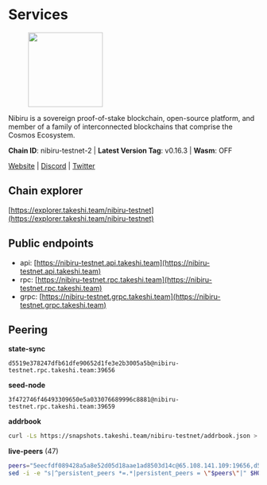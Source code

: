 # Services

<figure><img src="https://raw.githubusercontent.com/kj89/testnet_manuals/main/pingpub/logos/nibiru.png" width="150" alt=""><figcaption></figcaption></figure>

Nibiru is a sovereign proof-of-stake blockchain, open-source platform,  and member of a family of interconnected blockchains that comprise the Cosmos Ecosystem.

**Chain ID**: nibiru-testnet-2 | **Latest Version Tag**: v0.16.3 | **Wasm**: OFF

[Website](https://nibiru.fi) | [Discord](https://discord.gg/nibiru) | [Twitter](https://twitter.com/NibiruChain)




## Chain explorer
[https://explorer.takeshi.team/nibiru-testnet](https://explorer.takeshi.team/nibiru-testnet)

## Public endpoints

* api: [https://nibiru-testnet.api.takeshi.team](https://nibiru-testnet.api.takeshi.team)
* rpc: [https://nibiru-testnet.rpc.takeshi.team](https://nibiru-testnet.rpc.takeshi.team)
* grpc: [https://nibiru-testnet.grpc.takeshi.team](https://nibiru-testnet.grpc.takeshi.team)

## Peering

**state-sync**

```text
d5519e378247dfb61dfe90652d1fe3e2b3005a5b@nibiru-testnet.rpc.takeshi.team:39656
```

**seed-node**

```text
3f472746f46493309650e5a033076689996c8881@nibiru-testnet.rpc.takeshi.team:39659
```

**addrbook**
```bash
curl -Ls https://snapshots.takeshi.team/nibiru-testnet/addrbook.json > $HOME/.nibid/config/addrbook.json
```

**live-peers** (47)
```bash
peers="5eecfdf089428a5a8e52d05d18aae1ad8503d14c@65.108.141.109:19656,d5519e378247dfb61dfe90652d1fe3e2b3005a5b@65.109.68.190:39656,434408eac21cec429edc2deacfc90ca717593b21@109.123.242.87:26656,da7182e3934b51c099d8901101a5821472aa9d3b@38.242.214.165:26656,3939da5da8d8a31e6af2cb6d7bdcb222ff2487eb@65.109.14.69:39656,eb65c95ea745d1cb5f66e2fda5d5e1029f4dc43d@5.161.43.109:26656,5a868d18a5046b715ee726a45b680a68f92bafcb@149.102.136.149:27656,cf29df0bc1d8a1d9053d7dc6bd7b8ee69b3021cc@51.89.47.31:26656,e55d8746ad30e0d11ebe0aa3792c46713375edcc@135.181.2.104:26656,92845d4150aaf87fc1a6f4a53d8fe545ae44fc9d@86.48.16.205:39656,780a0beff082046c143a9c110f66078e2154c22c@94.130.137.122:28656,b2c162da315d2e57b1cf86b2f8a2769e3c30e479@43.154.185.150:26657,694ef36622642377aec8847df309d1dec708cb28@195.201.197.4:38656,438701ce016699880f9073c6b99f71d17309d820@154.53.52.215:26657,2f35fb311c84dae1ac0a6ec4928307769983fa1f@154.53.44.216:26657,99b57896e917866956f9f078f67f95d6fd6a05e8@161.97.92.139:26656,9e4cbbf1ae74859df3a4f1a3579bb52b09ce26f0@167.86.76.166:26656,d212c993e5b503cf224592bf426d3fb808d84e98@5.161.48.209:26656,82dde0f3c283ca231849376696d08c39c3d458ce@173.82.203.187:26657,a575313137ddc0dae09fc79ad5558f2ca25867af@199.175.98.114:26656,5c2a752c9b1952dbed075c56c600c3a79b58c395@195.3.220.140:27046,2c22d9b9f767522ddea193bd9f3c5b75f44a5558@173.82.207.117:26657,82ff5277d6385a2e9cab7048d8df5f6757d02a8f@43.154.33.200:26657,fbad9746b824485a2b7c88d72f83e6e4d1fa5eb2@43.156.89.178:26657,7e465cf7525009fa55c8387eb74a330d3b96e26f@86.48.5.78:26656,d40bd2a7a5d3dc525e66be78a2bdaf1ff0bc1957@95.214.55.25:29656,c1d90ca59915ee94cd615304bfac8ddb9bdf2e76@43.156.25.107:26657,8d390c237aba0bc42d7015a1fb366aea2ad66387@185.144.99.55:26656,b15a11d04268926cc8f7a233373f36974a33e4f3@65.109.25.62:26656,531c0ff46a2bb0de169e6086087c2ac04c3e27cf@185.15.244.160:26656,64d7ce7fda6c229bba3952c097a26f64740a4cd3@164.92.136.155:26656,4e4b24d16f7a0da6466478a0c2dee6e3feb02960@46.228.199.29:26656,8f00ba98b37036302db681a2572487d1b36d2d48@89.117.63.35:26656,ab5a794451f4b19055300f692160f4f20d55a891@82.208.21.81:26656,cc70f159eae7a83c1d33e07208e9cff8eb69886c@34.142.220.216:13656,7e03768c74d8720852bc807b30c523338d31a458@65.109.198.250:26656,7b48063c94fc1a131da7254c9b018e0e88c5fe1a@84.46.240.85:26656,a73626491bde964dadf51920a4be234f19ef66eb@35.199.190.244:26656,7bbe4afc59fbfff5e6c3189c8ef73a1c6ac3f067@80.82.215.23:26656,aee47be618d51c6cfb067ed2b1fa648e32f982f6@5.189.157.124:26656,8e8680d613a7e0e51d77a8c21304c94f98a9d908@185.135.137.253:26656,a9063217018b5896d12dd609ffdbd090a2c3a506@31.222.238.170:26656,28480451b335b667c11ad0a5a96a859421359163@195.85.250.101:26656,7f30e0e50fa219fad61b1378592285f6ee2b70dc@144.76.90.130:36656,8b0c7d84c1fedc6d34e32e7b0db442ecb9d3cb86@185.16.39.19:38656,f7cd5b0e6b65b8a93c7aa44db057db163f3642b5@77.232.38.148:26656,9d38b8775ab86522f0ea4e2610071c5ae4ccfa51@80.241.211.236:26656"
sed -i -e "s|^persistent_peers *=.*|persistent_peers = \"$peers\"|" $HOME/.nibid/config/config.toml
```
